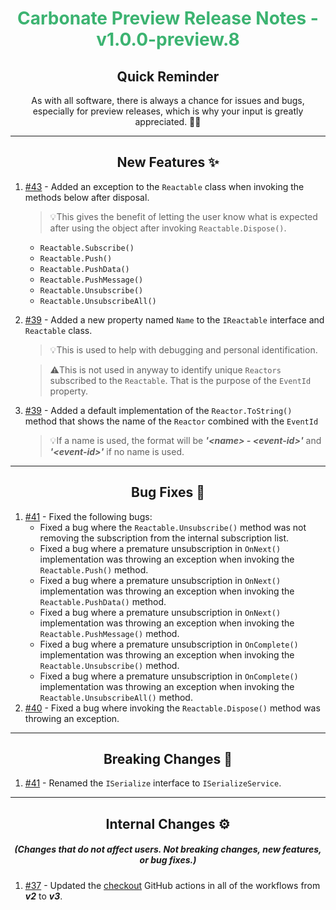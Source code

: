<h1 align="center" style='color:mediumseagreen;font-weight:bold'>
    Carbonate Preview Release Notes - v1.0.0-preview.8
</h1>

<h2 align="center" style='font-weight:bold'>Quick Reminder</h2>

<div align="center">

As with all software, there is always a chance for issues and bugs, especially for preview releases, which is why your input is greatly appreciated. 🙏🏼
</div>

---

<h2 style="font-weight:bold" align="center">New Features ✨</h2>

1. [#43](https://github.com/KinsonDigital/Carbonate/issues/43) - Added an exception to the `Reactable` class when invoking the methods below after disposal.
   >💡This gives the benefit of letting the user know what is expected after using the object after invoking `Reactable.Dispose()`. 
   - `Reactable.Subscribe()`
   - `Reactable.Push()`
   - `Reactable.PushData()`
   - `Reactable.PushMessage()`
   - `Reactable.Unsubscribe()`
   - `Reactable.UnsubscribeAll()`
2. [#39](https://github.com/KinsonDigital/Carbonate/issues/39) - Added a new property named `Name` to the `IReactable` interface and `Reactable` class.
   >💡This is used to help with debugging and personal identification.  

   >⚠️This is not used in anyway to identify unique `Reactors` subscribed to the `Reactable`.  That is the purpose of the `EventId` property.
3. [#39](https://github.com/KinsonDigital/Carbonate/issues/39) - Added a default implementation of the `Reactor.ToString()` method that shows the name of the `Reactor` combined with the `EventId`
   >💡If a name is used, the format will be _**'\<name\> - \<event-id\>'**_ and _**'\<event-id\>'**_ if no name is used.

---

<h2 style="font-weight:bold" align="center">Bug Fixes 🐛</h2>

1. [#41](https://github.com/KinsonDigital/Carbonate/issues/41) - Fixed the following bugs:
   - Fixed a bug where the `Reactable.Unsubscribe()` method was not removing the subscription from the internal subscription list.
   - Fixed a bug where a premature unsubscription in `OnNext()` implementation was throwing an exception when invoking the `Reactable.Push()` method.
   - Fixed a bug where a premature unsubscription in `OnNext()` implementation was throwing an exception when invoking the `Reactable.PushData()` method.
   - Fixed a bug where a premature unsubscription in `OnNext()` implementation was throwing an exception when invoking the `Reactable.PushMessage()` method.
   - Fixed a bug where a premature unsubscription in `OnComplete()` implementation was throwing an exception when invoking the `Reactable.Unsubscribe()` method.
   - Fixed a bug where a premature unsubscription in `OnComplete()` implementation was throwing an exception when invoking the `Reactable.UnsubscribeAll()` method.
2. [#40](https://github.com/KinsonDigital/Carbonate/issues/40) - Fixed a bug where invoking the `Reactable.Dispose()` method was throwing an exception.

---

<h2 style="font-weight:bold" align="center">Breaking Changes 🧨</h2>

1. [#41](https://github.com/KinsonDigital/Carbonate/issues/41) - Renamed the `ISerialize` interface to `ISerializeService`.

---

<h2 style="font-weight:bold" align="center">Internal Changes ⚙️</h2>
<h5 align="center">(Changes that do not affect users.  Not breaking changes, new features, or bug fixes.)</h5>

1. [#37](https://github.com/KinsonDigital/Carbonate/issues/37) - Updated the [checkout](https://github.com/marketplace/actions/checkout) GitHub actions in all of the workflows from _**v2**_ to _**v3**_.
